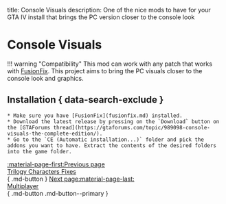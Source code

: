 title: Console Visuals
description: One of the nice mods to have for your GTA IV install that brings the PC version closer to the console look

# Console Visuals
!!! warning "Compatibility"
    This mod can work with any patch that works with [FusionFix](fusionfix.md).
This project aims to bring the PC visuals closer to the console look and graphics.

## Installation { data-search-exclude }
    * Make sure you have [FusionFix](fusionfix.md) installed.
    * Download the latest release by pressing on the `Download` button on the [GTAForums thread](https://gtaforums.com/topic/989098-console-visuals-the-complete-edition/).
    * Go to the `CE (Automatic installation...)` folder and pick the addons you want to have. Extract the contents of the desired folders into the game folder.

[:material-page-first:Previous page <br>Trilogy Characters Fixes</br>](charactersfixes.md){ .md-button } [Next page:material-page-last: <br>Multiplayer</br>](../multiplayer.md){ .md-button .md-button--primary }